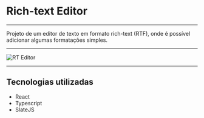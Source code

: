 # Rich-text Editor

***

Projeto de um editor de texto em formato rich-text (RTF),
onde é possível adicionar algumas formatações simples.

***

![RT Editor](https://user-images.githubusercontent.com/91793932/185408723-45e044f7-daeb-4cc7-b99c-8e72c3751b7a.png)

***

## Tecnologias utilizadas

  - React
  - Typescript
  - SlateJS
